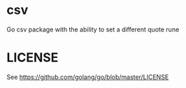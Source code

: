 csv
===

Go csv package with the ability to set a different quote rune

LICENSE
=======

See https://github.com/golang/go/blob/master/LICENSE
